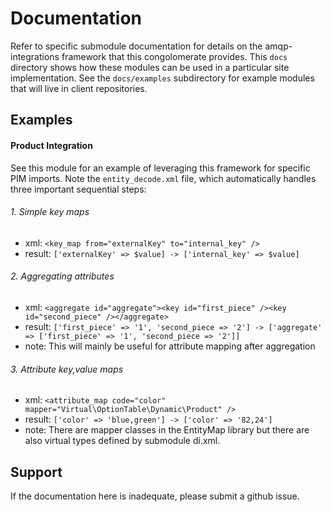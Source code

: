 # Documentation
Refer to specific submodule documentation for details on the amqp-integrations framework that this congolomerate provides.
This `docs` directory shows how these modules can be used in a particular site implementation. See the `docs/examples` subdirectory
for example modules that will live in client repositories.

## Examples
#### Product Integration
See this module for an example of leveraging this framework for specific PIM imports. Note the `entity_decode.xml` file,
which automatically handles three important sequential steps:

###### 1. Simple key maps
  - xml: `<key_map from="externalKey" to="internal_key" />`
  - result: `['externalKey' => $value] -> ['internal_key' => $value]`
  
###### 2. Aggregating attributes
  - xml: `<aggregate id="aggregate"><key id="first_piece" /><key id="second_piece" /></aggregate>`
  - result: `['first_piece' => '1', 'second_piece => '2'] -> ['aggregate' => ['first_piece' => '1', 'second_piece => '2']]`
  - note: This will mainly be useful for attribute mapping after aggregation
  
###### 3. Attribute key,value maps
  - xml: `<attribute_map code="color" mapper="Virtual\OptionTable\Dynamic\Product" />`
  - result: `['color' => 'blue,green'] -> ['color' => '82,24']`
  - note: There are mapper classes in the EntityMap library but there are also virtual types defined by submodule di.xml.
  
## Support
If the documentation here is inadequate, please submit a github issue.
